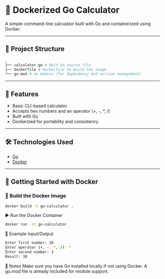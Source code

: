 # 🧮 Dockerized Go Calculator

A simple command-line calculator built with Go and containerized using Docker.

---

## 📁 Project Structure
```bash
.
├── calculator.go # Main Go source file
├── dockerfile # Dockerfile to build the image
└── go.mod # Go module (for dependency and version management)
```

---

## 🚀 Features

- Basic CLI-based calculator
- Accepts two numbers and an operator (+, -, *, /)
- Built with Go
- Dockerized for portability and consistency

---

## 🛠️ Technologies Used

- [Go](https://golang.org/)
- [Docker](https://www.docker.com/)

---

## 🐳 Getting Started with Docker

### 🔧 Build the Docker Image

```bash
docker build -t go-calculator .
```
▶️ Run the Docker Container

```bash
docker run -it go-calculator
```


🧪 Example Input/Output
```bash
Enter first number: 10
Enter operator (+, -, *, /): *
Enter second number: 3
Result: 30
```
📌 Notes
Make sure you have Go installed locally if not using Docker.
A go.mod file is already included for module support.
